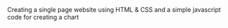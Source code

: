 ##
Creating a single page website using HTML & CSS and a simple javascript code for creating a chart